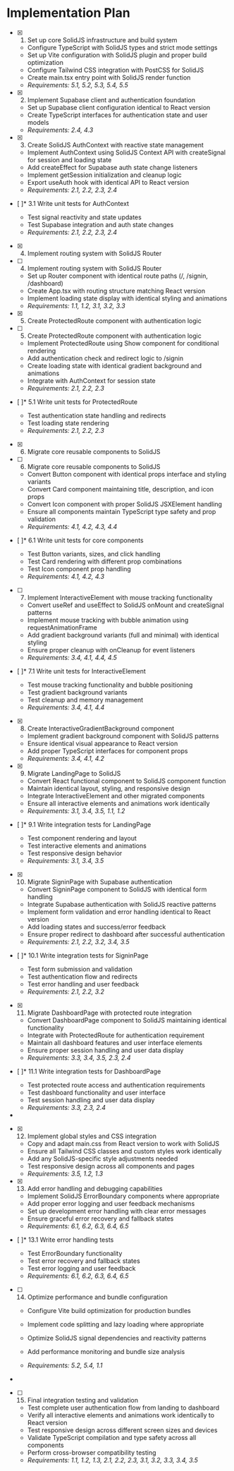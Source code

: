 # Implementation Plan

- [x] 1. Set up core SolidJS infrastructure and build system

  - Configure TypeScript with SolidJS types and strict mode settings
  - Set up Vite configuration with SolidJS plugin and proper build optimization
  - Configure Tailwind CSS integration with PostCSS for SolidJS
  - Create main.tsx entry point with SolidJS render function
  - _Requirements: 5.1, 5.2, 5.3, 5.4, 5.5_

- [x] 2. Implement Supabase client and authentication foundation

  - Set up Supabase client configuration identical to React version
  - Create TypeScript interfaces for authentication state and user models
  - _Requirements: 2.4, 4.3_

- [x] 3. Create SolidJS AuthContext with reactive state management

  - Implement AuthContext using SolidJS Context API with createSignal for session and loading state
  - Add createEffect for Supabase auth state change listeners
  - Implement getSession initialization and cleanup logic
  - Export useAuth hook with identical API to React version
  - _Requirements: 2.1, 2.2, 2.3, 2.4_

- [ ]\* 3.1 Write unit tests for AuthContext

  - Test signal reactivity and state updates
  - Test Supabase integration and auth state changes
  - _Requirements: 2.1, 2.2, 2.3, 2.4_

- [x] 4. Implement routing system with SolidJS Router

- [ ] 4. Implement routing system with SolidJS Router

  - Set up Router component with identical route paths (/, /signin, /dashboard)
  - Create App.tsx with routing structure matching React version
  - Implement loading state display with identical styling and animations
  - _Requirements: 1.1, 1.2, 3.1, 3.2, 3.3_

- [x] 5. Create ProtectedRoute component with authentication logic

- [ ] 5. Create ProtectedRoute component with authentication logic

  - Implement ProtectedRoute using Show component for conditional rendering
  - Add authentication check and redirect logic to /signin
  - Create loading state with identical gradient background and animations
  - Integrate with AuthContext for session state
  - _Requirements: 2.1, 2.2, 2.3_

- [ ]\* 5.1 Write unit tests for ProtectedRoute

  - Test authentication state handling and redirects
  - Test loading state rendering
  - _Requirements: 2.1, 2.2, 2.3_

- [x] 6. Migrate core reusable components to SolidJS

- [ ] 6. Migrate core reusable components to SolidJS

  - Convert Button component with identical props interface and styling variants
  - Convert Card component maintaining title, description, and icon props
  - Convert Icon component with proper SolidJS JSXElement handling
  - Ensure all components maintain TypeScript type safety and prop validation
  - _Requirements: 4.1, 4.2, 4.3, 4.4_

- [ ]\* 6.1 Write unit tests for core components

  - Test Button variants, sizes, and click handling
  - Test Card rendering with different prop combinations
  - Test Icon component prop handling
  - _Requirements: 4.1, 4.2, 4.3_

- [ ] 7. Implement InteractiveElement with mouse tracking functionality

  - Convert useRef and useEffect to SolidJS onMount and createSignal patterns
  - Implement mouse tracking with bubble animation using requestAnimationFrame
  - Add gradient background variants (full and minimal) with identical styling
  - Ensure proper cleanup with onCleanup for event listeners
  - _Requirements: 3.4, 4.1, 4.4, 4.5_

- [ ]\* 7.1 Write unit tests for InteractiveElement

  - Test mouse tracking functionality and bubble positioning
  - Test gradient background variants
  - Test cleanup and memory management
  - _Requirements: 3.4, 4.1, 4.4_

- [x] 8. Create InteractiveGradientBackground component

  - Implement gradient background component with SolidJS patterns
  - Ensure identical visual appearance to React version
  - Add proper TypeScript interfaces for component props
  - _Requirements: 3.4, 4.1, 4.2_

- [x] 9. Migrate LandingPage to SolidJS

  - Convert React functional component to SolidJS component function
  - Maintain identical layout, styling, and responsive design
  - Integrate InteractiveElement and other migrated components
  - Ensure all interactive elements and animations work identically
  - _Requirements: 3.1, 3.4, 3.5, 1.1, 1.2_

- [ ]\* 9.1 Write integration tests for LandingPage

  - Test component rendering and layout
  - Test interactive elements and animations
  - Test responsive design behavior
  - _Requirements: 3.1, 3.4, 3.5_

- [x] 10. Migrate SigninPage with Supabase authentication


  - Convert SigninPage component to SolidJS with identical form handling
  - Integrate Supabase authentication with SolidJS reactive patterns
  - Implement form validation and error handling identical to React version
  - Add loading states and success/error feedback
  - Ensure proper redirect to dashboard after successful authentication
  - _Requirements: 2.1, 2.2, 3.2, 3.4, 3.5_

- [ ]\* 10.1 Write integration tests for SigninPage

  - Test form submission and validation
  - Test authentication flow and redirects
  - Test error handling and user feedback
  - _Requirements: 2.1, 2.2, 3.2_

- [x] 11. Migrate DashboardPage with protected route integration





  - Convert DashboardPage component to SolidJS maintaining identical functionality
  - Integrate with ProtectedRoute for authentication requirement
  - Maintain all dashboard features and user interface elements
  - Ensure proper session handling and user data display
  - _Requirements: 3.3, 3.4, 3.5, 2.3, 2.4_

- [ ]\* 11.1 Write integration tests for DashboardPage

  - Test protected route access and authentication requirements
  - Test dashboard functionality and user interface
  - Test session handling and user data display
  - _Requirements: 3.3, 2.3, 2.4_
-

- [x] 12. Implement global styles and CSS integration




  - Copy and adapt main.css from React version to work with SolidJS
  - Ensure all Tailwind CSS classes and custom styles work identically
  - Add any SolidJS-specific style adjustments needed
  - Test responsive design across all components and pages
  - _Requirements: 3.5, 1.2, 1.3_

- [x] 13. Add error handling and debugging capabilities







  - Implement SolidJS ErrorBoundary components where appropriate
  - Add proper error logging and user feedback mechanisms
  - Set up development error handling with clear error messages
  - Ensure graceful error recovery and fallback states
  - _Requirements: 6.1, 6.2, 6.3, 6.4, 6.5_

- [ ]\* 13.1 Write error handling tests

  - Test ErrorBoundary functionality
  - Test error recovery and fallback states
  - Test error logging and user feedback
  - _Requirements: 6.1, 6.2, 6.3, 6.4, 6.5_









- [ ] 14. Optimize performance and bundle configuration






  - Configure Vite build optimization for production bundles
  - Implement code splitting and lazy loading where appropriate
  - Optimize SolidJS signal dependencies and reactivity patterns




  - Add performance monitoring and bundle size analysis
  - _Requirements: 5.2, 5.4, 1.1_
-

- [ ] 15. Final integration testing and validation





  - Test complete user authentication flow from landing to dashboard
  - Verify all interactive elements and animations work identically to React version
  - Test responsive design across different screen sizes and devices
  - Validate TypeScript compilation and type safety across all components
  - Perform cross-browser compatibility testing
  - _Requirements: 1.1, 1.2, 1.3, 2.1, 2.2, 2.3, 3.1, 3.2, 3.3, 3.4, 3.5_
